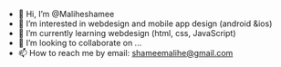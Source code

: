 - 👋 Hi, I’m @Maliheshamee
- 👀 I’m interested in webdesign and mobile app design (android &ios)
- 🌱 I’m currently learning webdesign (html, css, JavaScript)
- 💞️ I’m looking to collaborate on ...
- 📫 How to reach me by email: shameemalihe@gmail.com

<!---
Maliheshamee/Maliheshamee is a ✨ special ✨ repository because its `README.md` (this file) appears on your GitHub profile.
You can click the Preview link to take a look at your changes.
--->
